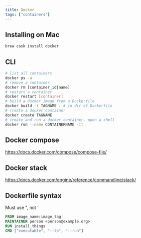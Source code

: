 ```yaml
---
title: Docker
tags: ["containers"]
---
```


Installing on Mac
-----------------
```bash
brew cask install docker
```

CLI
---
```bash
# list all containers
docker ps -a
# remove a container
docker rm [container_id|name]
# restart a container
docker restart [container]
# build a docker image from a Dockerfile
docker build -t TAGNAME . # in dir of Dockerfile
# create a docker container
docker create TAGNAME
# create and run a docker container, open a shell
docker run --name CONTAINERNAME -it
```

Docker compose
--------------

<https://docs.docker.com/compose/compose-file/>

Docker stack
------------

<https://docs.docker.com/engine/reference/commandline/stack/>

Dockerfile syntax
-----------------

Must use ", not '

```dockerfile
FROM image_name:image_tag
MAINTAINER person <person@example.org>
RUN install_things
CMD ["executable", "--to", "--run"]
```
